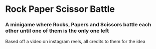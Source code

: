 # Rock Paper Scissor Battle

### A minigame where Rocks, Papers and Scissors battle each other until one of them is the only one left
Based off a video on instagram reels, all credits to them for the idea